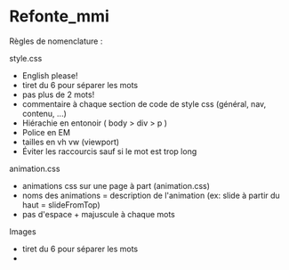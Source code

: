 # Refonte_mmi
Règles de nomenclature :

style.css
  - English please!
  - tiret du 6 pour séparer les mots
  - pas plus de 2 mots!
  - commentaire à chaque section de code de style css (général, nav, contenu, ...)
  - Hiérachie en entonoir ( body > div > p )
  - Police en EM
  - tailles en vh vw (viewport)
  - Éviter les raccourcis sauf si le mot est trop long
 
 animation.css
  - animations css sur une page à part (animation.css)
  - noms des animations = description de l'animation (ex: slide à partir du haut = slideFromTop)
  - pas d'espace + majuscule à chaque mots

Images
  - tiret du 6 pour séparer les mots
  - 
